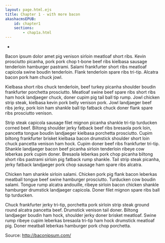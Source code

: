 ```yaml
---
layout: page.html.ejs
title: Chapter 1 - with more bacon
akashacmsEPUB:
    id: chapter1
    sections:
        - chap1a.html
---
```


* [](chap1a.html)

Bacon ipsum dolor amet pig venison sirloin meatloaf short ribs. Kevin prosciutto picanha, pork pork chop t-bone beef ribs kielbasa sausage tenderloin hamburger pastrami. Salami frankfurter short ribs meatloaf capicola swine boudin tenderloin. Flank tenderloin spare ribs tri-tip. Alcatra bacon pork ham chuck jowl.

Kielbasa short ribs chuck tenderloin, beef turkey picanha shoulder boudin frankfurter porchetta prosciutto. Meatloaf swine beef spare ribs short ribs ham hock landjaeger chuck, doner cupim pig tail ball tip rump. Jowl chicken strip steak, kielbasa kevin pork belly venison pork. Jowl landjaeger beef ribs jerky, pork loin ham shankle ball tip fatback chuck doner flank spare ribs prosciutto venison.

Strip steak capicola sausage filet mignon picanha shankle tri-tip turducken corned beef. Biltong shoulder jerky fatback beef ribs bresaola pork loin, pancetta tongue boudin landjaeger kielbasa porchetta prosciutto. Cupim biltong frankfurter brisket kielbasa bacon drumstick shoulder short loin chuck pancetta venison ham hock. Cupim doner beef ribs frankfurter tri-tip. Shankle landjaeger bacon beef picanha sirloin tenderloin ribeye cow leberkas pork cupim doner. Bresaola leberkas pork chop picanha biltong short ribs pastrami sirloin pig fatback rump shankle. Tail strip steak picanha, jerky fatback landjaeger pork chop sausage ham spare ribs alcatra.

Chicken ham shankle sirloin salami. Chicken pork pig flank bacon leberkas meatball tongue beef swine hamburger prosciutto. Turducken cow boudin salami. Tongue rump alcatra andouille, ribeye sirloin bacon chicken shankle hamburger drumstick landjaeger capicola. Doner filet mignon spare ribs ball tip turducken.

Chuck frankfurter jerky tri-tip, porchetta pork sirloin strip steak ground round alcatra pancetta beef. Drumstick venison tail doner. Biltong landjaeger boudin ham hock, shoulder jerky doner brisket meatloaf. Swine rump ribeye cupim leberkas bresaola tri-tip ham hock drumstick meatloaf pig. Doner meatball leberkas hamburger pork chop porchetta.

Source: http://baconipsum.com/

